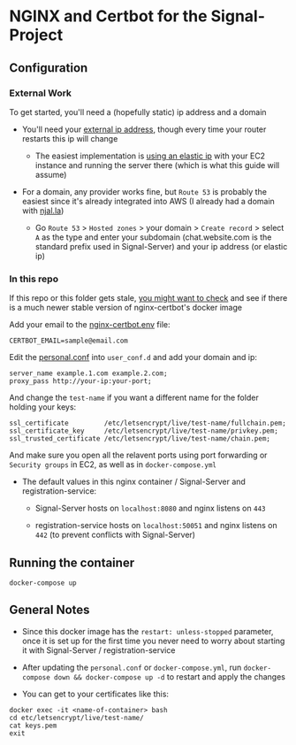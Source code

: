 # NGINX and Certbot for the Signal-Project

## Configuration

### External Work

To get started, you'll need a (hopefully static) ip address and a domain

- You'll need your [external ip address](https://wtfismyip.com/), though every time your router restarts this ip will change

  - The easiest implementation is [using an elastic ip](https://github.com/JJTofflemire/Signal-Server/blob/main/docs/signal-server-configuration.md#aws-ec2) with your EC2 instance and running the server there (which is what this guide will assume)

- For a domain, any provider works fine, but `Route 53` is probably the easiest since it's already integrated into AWS (I already had a domain with [njal.la](https://njal.la))

  - Go `Route 53` > `Hosted zones` > your domain > `Create record` > select `A` as the type and enter your subdomain (chat.website.com is the standard prefix used in Signal-Server) and your ip address (or elastic ip)

### In this repo

If this repo or this folder gets stale, [you might want to check](https://github.com/JonasAlfredsson/docker-nginx-certbot/blob/master/docs/dockerhub_tags.md) and see if there is a much newer stable version of nginx-certbot's docker image

Add your email to the [nginx-certbot.env](nginx-certbot.env) file:

```
CERTBOT_EMAIL=sample@email.com
```

Edit the [personal.conf](user_conf.d/personal.conf) into `user_conf.d` and add your domain and ip:

```
server_name example.1.com example.2.com;
proxy_pass http://your-ip:your-port;
```

And change the `test-name` if you want a different name for the folder holding your keys:

```
ssl_certificate         /etc/letsencrypt/live/test-name/fullchain.pem;
ssl_certificate_key     /etc/letsencrypt/live/test-name/privkey.pem;
ssl_trusted_certificate /etc/letsencrypt/live/test-name/chain.pem;
```

And make sure you open all the relavent ports using port forwarding or `Security groups` in EC2, as well as in `docker-compose.yml`

- The default values in this nginx container / Signal-Server and registration-service:

  - Signal-Server hosts on `localhost:8080` and nginx listens on `443`
  
  - registration-service hosts on `localhost:50051` and nginx listens on `442` (to prevent conflicts with Signal-Server)

## Running the container

`docker-compose up`

## General Notes

- Since this docker image has the `restart: unless-stopped` parameter, once it is set up for the first time you never need to worry about starting it with Signal-Server / registration-service

- After updating the `personal.conf` or `docker-compose.yml`, run `docker-compose down && docker-compose up -d` to restart and apply the changes

- You can get to your certificates like this:

```
docker exec -it <name-of-container> bash
cd etc/letsencrypt/live/test-name/
cat keys.pem
exit
```
